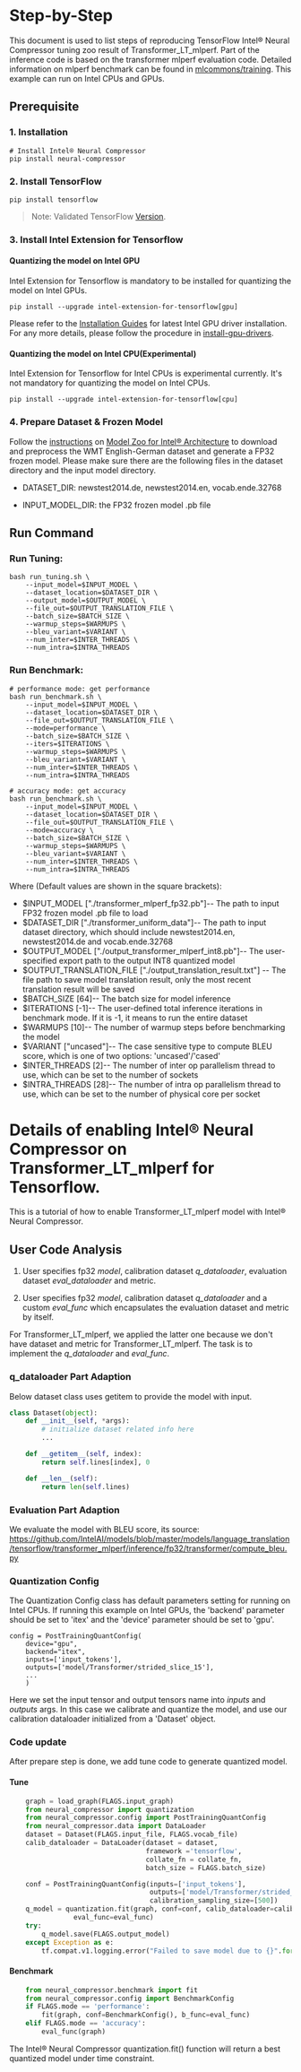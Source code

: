Step-by-Step
============

This document is used to list steps of reproducing TensorFlow Intel® Neural Compressor tuning zoo result of Transformer_LT_mlperf. Part of the inference code is based on the transformer mlperf evaluation code. Detailed information on mlperf benchmark can be found in [mlcommons/training](https://github.com/mlperf/training/tree/master/translation/tensorflow/transformer).
This example can run on Intel CPUs and GPUs.

## Prerequisite

### 1. Installation
```shell
# Install Intel® Neural Compressor
pip install neural-compressor
```

### 2. Install TensorFlow
```shell
pip install tensorflow
```
> Note: Validated TensorFlow [Version](/docs/source/installation_guide.md#validated-software-environment).

### 3. Install Intel Extension for Tensorflow

#### Quantizing the model on Intel GPU
Intel Extension for Tensorflow is mandatory to be installed for quantizing the model on Intel GPUs.

```shell
pip install --upgrade intel-extension-for-tensorflow[gpu]
```
Please refer to the [Installation Guides](https://dgpu-docs.intel.com/installation-guides/ubuntu/ubuntu-focal-dc.html) for latest Intel GPU driver installation.
For any more details, please follow the procedure in [install-gpu-drivers](https://github.com/intel-innersource/frameworks.ai.infrastructure.intel-extension-for-tensorflow.intel-extension-for-tensorflow/blob/master/docs/install/install_for_gpu.md#install-gpu-drivers).

#### Quantizing the model on Intel CPU(Experimental)
Intel Extension for Tensorflow for Intel CPUs is experimental currently. It's not mandatory for quantizing the model on Intel CPUs.

```shell
pip install --upgrade intel-extension-for-tensorflow[cpu]
```

### 4. Prepare Dataset & Frozen Model
Follow the [instructions](https://github.com/IntelAI/models/blob/master/benchmarks/language_translation/tensorflow/transformer_mlperf/inference/fp32/README.md) on [Model Zoo for Intel® Architecture](https://github.com/IntelAI/models) to download and preprocess the WMT English-German dataset and generate a FP32 frozen model. Please make sure there are the following files in the dataset directory and the input model directory.
* DATASET_DIR: newstest2014.de, newstest2014.en, vocab.ende.32768

* INPUT_MODEL_DIR: the FP32 frozen model .pb file

## Run Command
### Run Tuning:
```
bash run_tuning.sh \
    --input_model=$INPUT_MODEL \
    --dataset_location=$DATASET_DIR \
    --output_model=$OUTPUT_MODEL \
    --file_out=$OUTPUT_TRANSLATION_FILE \
    --batch_size=$BATCH_SIZE \
    --warmup_steps=$WARMUPS \
    --bleu_variant=$VARIANT \
    --num_inter=$INTER_THREADS \
    --num_intra=$INTRA_THREADS
```
### Run Benchmark:
```
# performance mode: get performance
bash run_benchmark.sh \
    --input_model=$INPUT_MODEL \
    --dataset_location=$DATASET_DIR \
    --file_out=$OUTPUT_TRANSLATION_FILE \
    --mode=performance \
    --batch_size=$BATCH_SIZE \
    --iters=$ITERATIONS \
    --warmup_steps=$WARMUPS \
    --bleu_variant=$VARIANT \
    --num_inter=$INTER_THREADS \
    --num_intra=$INTRA_THREADS
```

```
# accuracy mode: get accuracy
bash run_benchmark.sh \
    --input_model=$INPUT_MODEL \
    --dataset_location=$DATASET_DIR \
    --file_out=$OUTPUT_TRANSLATION_FILE \
    --mode=accuracy \
    --batch_size=$BATCH_SIZE \
    --warmup_steps=$WARMUPS \
    --bleu_variant=$VARIANT \
    --num_inter=$INTER_THREADS \
    --num_intra=$INTRA_THREADS
```

Where (Default values are shown in the square brackets):
   * $INPUT_MODEL ["./transformer_mlperf_fp32.pb"]-- The path to input FP32 frozen model .pb file to load
   * $DATASET_DIR ["./transformer_uniform_data"]-- The path to input dataset directory, which should include newstest2014.en, newstest2014.de and vocab.ende.32768
   * $OUTPUT_MODEL ["./output_transformer_mlperf_int8.pb"]-- The user-specified export path to the output INT8 quantized model
   * $OUTPUT_TRANSLATION_FILE ["./output_translation_result.txt"] -- The file path to save model translation result, only the most recent translation result will be saved
   * $BATCH_SIZE [64]-- The batch size for model inference
   * $ITERATIONS [-1]-- The user-defined total inference iterations in benchmark mode. If it is -1, it means to run the entire dataset
   * $WARMUPS [10]-- The number of warmup steps before benchmarking the model
   * $VARIANT ["uncased"]-- The case sensitive type to compute BLEU score, which is one of two options: 'uncased'/'cased'
   * $INTER_THREADS [2]-- The number of inter op parallelism thread to use, which can be set to the number of sockets
   * $INTRA_THREADS [28]-- The number of intra op parallelism thread to use, which can be set to the number of physical core per socket


Details of enabling Intel® Neural Compressor on Transformer_LT_mlperf for Tensorflow.
=========================

This is a tutorial of how to enable Transformer_LT_mlperf model with Intel® Neural Compressor.
## User Code Analysis
1. User specifies fp32 *model*, calibration dataset *q_dataloader*, evaluation dataset *eval_dataloader* and metric.

2. User specifies fp32 *model*, calibration dataset *q_dataloader* and a custom *eval_func* which encapsulates the evaluation dataset and metric by itself.

For Transformer_LT_mlperf, we applied the latter one because we don't have dataset and metric for Transformer_LT_mlperf. The task is to implement the *q_dataloader* and *eval_func*.


### q_dataloader Part Adaption
Below dataset class uses getitem to provide the model with input.

```python
class Dataset(object):
    def __init__(self, *args):
        # initialize dataset related info here
        ...

    def __getitem__(self, index):
        return self.lines[index], 0

    def __len__(self):
        return len(self.lines)
```

### Evaluation Part Adaption
We evaluate the model with BLEU score, its source: https://github.com/IntelAI/models/blob/master/models/language_translation/tensorflow/transformer_mlperf/inference/fp32/transformer/compute_bleu.py

### Quantization Config
The Quantization Config class has default parameters setting for running on Intel CPUs. If running this example on Intel GPUs, the 'backend' parameter should be set to 'itex' and the 'device' parameter should be set to 'gpu'.

```
config = PostTrainingQuantConfig(
    device="gpu",
    backend="itex",
    inputs=['input_tokens'],
    outputs=['model/Transformer/strided_slice_15'],
    ...
    )
```

Here we set the input tensor and output tensors name into *inputs* and *outputs* args.
In this case we calibrate and quantize the model, and use our calibration dataloader initialized from a 'Dataset' object.

### Code update
After prepare step is done, we add tune code to generate quantized model.

#### Tune
```python
    graph = load_graph(FLAGS.input_graph)
    from neural_compressor import quantization
    from neural_compressor.config import PostTrainingQuantConfig
    from neural_compressor.data import DataLoader
    dataset = Dataset(FLAGS.input_file, FLAGS.vocab_file)
    calib_dataloader = DataLoader(dataset = dataset,
                                  framework ='tensorflow',
                                  collate_fn = collate_fn,
                                  batch_size = FLAGS.batch_size)

    conf = PostTrainingQuantConfig(inputs=['input_tokens'],
                                   outputs=['model/Transformer/strided_slice_15'],
                                   calibration_sampling_size=[500])
    q_model = quantization.fit(graph, conf=conf, calib_dataloader=calib_dataloader,
                eval_func=eval_func)
    try:
        q_model.save(FLAGS.output_model)
    except Exception as e:
        tf.compat.v1.logging.error("Failed to save model due to {}".format(str(e)))
```
#### Benchmark
```python
    from neural_compressor.benchmark import fit
    from neural_compressor.config import BenchmarkConfig
    if FLAGS.mode == 'performance':
        fit(graph, conf=BenchmarkConfig(), b_func=eval_func)
    elif FLAGS.mode == 'accuracy':
        eval_func(graph)
```
The Intel® Neural Compressor quantization.fit() function will return a best quantized model under time constraint.